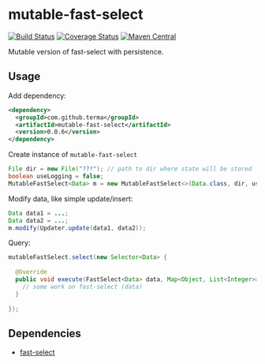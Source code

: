 # mutable-fast-select

[![Build Status](https://travis-ci.org/terma/mutable-fast-select.svg)](https://travis-ci.org/terma/mutable-fast-select) [![Coverage Status](https://coveralls.io/repos/terma/mutable-fast-select/badge.svg?branch=master&service=github)](https://coveralls.io/github/terma/mutable-fast-select?branch=master) [![Maven Central](https://maven-badges.herokuapp.com/maven-central/com.github.terma.fastselectmutable/badge.svg)](https://maven-badges.herokuapp.com/maven-central/com.github.terma.fastselectmutable/)

Mutable version of fast-select with persistence.

## Usage

Add dependency:

```xml
<dependency>
  <groupId>com.github.terma</groupId>
  <artifactId>mutable-fast-select</artifactId>
  <version>0.0.6</version>
</dependency>
```

Create instance of ```mutable-fast-select```
```java
File dir = new File("???"); // path to dir where state will be stored
boolean useLogging = false;
MutableFastSelect<Data> m = new MutableFastSelect<>(Data.class, dir, useLogging);
```

Modify data, like simple update/insert:

```java
Data data1 = ...;
Data data2 = ...;
m.modify(Updater.update(data1, data2));
```

Query:
```java
mutableFastSelect.select(new Selector<Data> {
                                                        
  @Override
  public void execute(FastSelect<Data> data, Map<Object, List<Integer>> positions) {
    // some work on fast-select (data)
  }
  
});
```

## Dependencies

- [fast-select](https://github.com/terma/fast-select)